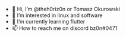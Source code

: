 - 👋 Hi, I’m @theh0riz0n or Tomasz Okurowski
- 👀 I’m interested in linux and software 
- 🌱 I’m currently learning flutter
- 📫 How to reach me on discord bz0n#0471

<!---
theh0riz0n/theh0riz0n is a ✨ special ✨ repository because its `README.md` (this file) appears on your GitHub profile.
You can click the Preview link to take a look at your changes.
--->
